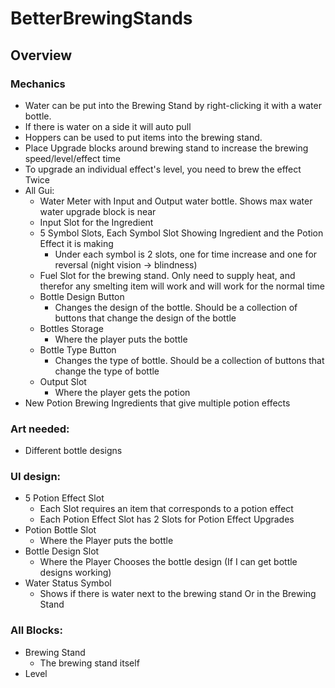 # BetterBrewingStands
## Overview


### Mechanics
- Water can be put into the Brewing Stand by right-clicking it with a water bottle. 
- If there is water on a side it will auto pull
- Hoppers can be used to put items into the brewing stand.
- Place Upgrade blocks around brewing stand to increase the brewing speed/level/effect time
- To upgrade an individual effect's level, you need to brew the effect Twice
- All Gui:
  - Water Meter with Input and Output water bottle. Shows max water water upgrade block is near
  - Input Slot for the Ingredient
  - 5 Symbol Slots, Each Symbol Slot Showing Ingredient and the Potion Effect it is making
    - Under each symbol is 2 slots, one for time increase and one for reversal (night vision -> blindness)
  - Fuel Slot for the brewing stand. Only need to supply heat, and therefor any smelting item will work and will work for the normal time
  - Bottle Design Button
    - Changes the design of the bottle. Should be a collection of buttons that change the design of the bottle
  - Bottles Storage
    - Where the player puts the bottle
  - Bottle Type Button
    - Changes the type of bottle. Should be a collection of buttons that change the type of bottle
  - Output Slot
    - Where the player gets the potion
- New Potion Brewing Ingredients that give multiple potion effects


### Art needed:
- Different bottle designs 


### UI design: 
- 5 Potion Effect Slot
  - Each Slot requires an item that corresponds to a potion effect
  - Each Potion Effect Slot has 2 Slots for Potion Effect Upgrades
- Potion Bottle Slot
  - Where the Player puts the bottle
- Bottle Design Slot
  - Where the Player Chooses the bottle design (If I can get bottle designs working)
- Water Status Symbol
  - Shows if there is water next to the brewing stand Or in the Brewing Stand

### All Blocks:

- Brewing Stand
  - The brewing stand itself
- Level 